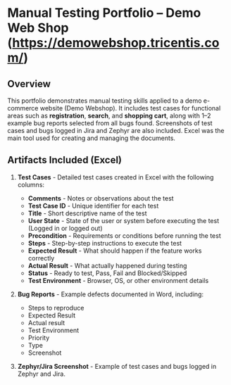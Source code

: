 # Manual Testing Portfolio – Demo Web Shop (https://demowebshop.tricentis.com/)

## Overview
This portfolio demonstrates manual testing skills applied to a demo e-commerce website (Demo Webshop). It includes test cases for functional areas such as **registration**, **search**, and **shopping cart**, along with 1–2 example bug reports selected from all bugs found. Screenshots of test cases and bugs logged in Jira and Zephyr are also included. Excel was the main tool used for creating and managing the documents.


## Artifacts Included (Excel)
1. **Test Cases** - Detailed test cases created in Excel with the following columns:
   - **Comments** - Notes or observations about the test
   - **Test Case ID** - Unique identifier for each test  
   - **Title** - Short descriptive name of the test  
   - **User State** - State of the user or system before executing the test (Logged in or logged out)  
   - **Precondition** - Requirements or conditions before running the test  
   - **Steps** - Step-by-step instructions to execute the test  
   - **Expected Result** - What should happen if the feature works correctly  
   - **Actual Result** - What actually happened during testing  
   - **Status** - Ready to test, Pass, Fail and Blocked/Skipped
   - **Test Environment** - Browser, OS, or other environment details  

2. **Bug Reports** - Example defects documented in Word, including:
   - Steps to reproduce  
   - Expected Result
   - Actual result
   - Test Environment
   - Priority
   - Type
   - Screenshot  
     
3. **Zephyr/Jira Screenshot** - Example of test cases and bugs logged in Zephyr and Jira.  



